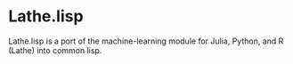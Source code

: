 # Lathe.lisp
Lathe.lisp is a port of the machine-learning module for Julia, Python, and R (Lathe) into common lisp.

